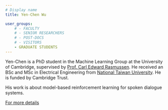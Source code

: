 ```yaml
---
# Display name
title: Yen-Chen Wu

user_groups:
    # - FACULTY
    # - SENIOR RESEARCHERS
    # - POST-DOCS
    # - VISITORS
    - GRADUATE STUDENTS
---
```



Yen-Chen is a PhD student in the Machine Learning Group at the University of Cambridge, supervised by [Prof. Carl Edward Rasmussen](http://mlg.eng.cam.ac.uk/carl//). He received an BSc and MSc in Electrical Engineering from [National Taiwan University](https://www.ntu.edu.tw/english//). He is funded by Cambridge Trust.

His work is about model-based reinforcement learning for spoken dialogue systems.

[For more details](http://sites.google.com/view/yenchenwu/home)